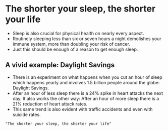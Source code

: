 # The shorter your sleep, the shorter your life
- Sleep is also crucial for physical health on nearly every aspect.
- Routinely sleeping less than six or seven hours a night demolishes your immune system, more than doubling your risk of cancer.
- Just this should be enough of a reason to get enough sleep.
## A vivid example: Daylight Savings
- There is an experiment on what happens when you cut an hour of sleep which happens yearly and involves 1.5 billion people around the globe: Daylight Savings.
- After an hour of less sleep there is a 24% spike in heart attacks the next day. It also works the other way: After an hour of more sleep there is a 21% reduction of heart attack rates.
- This same trend is also evident with traffic accidents and even with suicide rates.

```query 2021-10-07 11:47
"The shorter your sleep, the shorter your life"
```